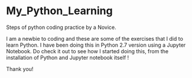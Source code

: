 # My_Python_Learning
Steps of python coding practice by a Novice.

I am a newbie to coding and these are some of the exercises that I did to learn Python. I have been doing this in Python 2.7 version using a Jupyter Notebook.
Do check it out to see how I started doing this, from the installation of Python and Jupyter notebook itself !

Thank you!
